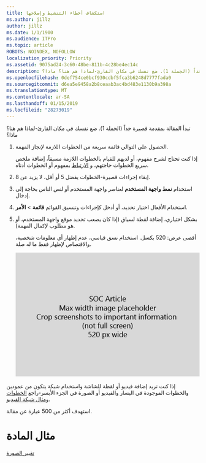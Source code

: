 ```yaml
---
title: استكشاف أخطاء التنشيط وإصلاحها
ms.author: jillz
author: jillz
ms.date: 1/1/1900
ms.audience: ITPro
ms.topic: article
ROBOTS: NOINDEX, NOFOLLOW
localization_priority: Priority
ms.assetid: 9075ad24-3c60-48be-811b-4c28be4ec14c
description: تبدأ المقالة بمقدمة قصيرة جداً (الجملة 1). ضع نفسك في مكان القارئ-لماذا هم هنا؟ ماذا؟
ms.openlocfilehash: 0def754ce0bcf930cdbf5fca3b6248d7777fada0
ms.sourcegitcommit: d6ea5e9458a2b8ceaab3ac4bd483e1130b9a398a
ms.translationtype: MT
ms.contentlocale: ar-SA
ms.lasthandoff: 01/15/2019
ms.locfileid: "28273019"
---
```

تبدأ المقالة بمقدمة قصيرة جداً (الجملة 1). ضع نفسك في مكان القارئ-لماذا هم هنا؟ ماذا؟ 
  
1. الحصول على التوالي قائمة سريعة من الخطوات اللازمة لإنجاز المهمة.
    
    إذا كنت تحتاج لشرح مفهوم، أو لديهم للقيام بالخطوات اللازمة مسبقاً، إضافة ملخص سريع الخطوات حاجتهم، و [الارتباط](https://support.office.com/article/f37e7984-cf03-4fde-92d3-82970d7e241b.aspx) بمفهوم أو الخطوات أدناه. 
    
2. إبقاء إجراءات قصيرة-الخطوات يفضل 5 أو أقل، لا يزيد عن 8.
    
3. استخدام **نمط واجهة المستخدم** لعناصر واجهة المستخدم أو لنص الناس بحاجة إلى إدخال. 
    
4. استخدام الأفعال اختيار تحديد، أو أدخل كإجراءات وتنسيق القوائم **قائمة** \> **الأمر**.
    
5. بشكل اختياري، إضافة لقطة لسياق (إذا كان يصعب تحديد موقع واجهة المستخدم، أو هو مطلوب لإكمال المهمة).
    
    أقصى عرض: 520 بكسل. استخدام نسق قياسي، عدم إظهار أي معلومات شخصية، والاقتصاص لإظهار فقط ما له صلة. 
    
    ![-الحد الأقصى للعرض لشركة نفط الجنوب المقالة الفنية 520 بكسل](media/7d43d3be-8658-4a5b-aa15-ed62a47a2b24.png)
  
إذا كنت تريد إضافة فيديو أو لقطة للشاشة واستخدام شبكة يتكون من عمودين والخطوات الموجودة في اليسار والفيديو أو الصورة في الجزء الأيسر-راجع [الخطوات ومثال شبكة الفيديو](https://support.office.com/article/14ce8e82-efa0-47f5-bb84-94f078db3dae.aspx). 
  
استهدف أكثر من 500 عبارة عن مقالة.
  
# <a name="example-article"></a>مثال المادة

[تغيير الصورة](https://support.office.com/article/555376e0-1fca-49ba-8434-307a0525c767.aspx)
  

